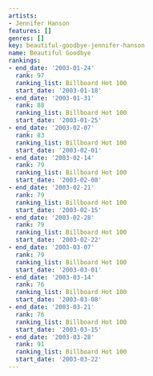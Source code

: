 ```yaml
---
artists:
- Jennifer Hanson
features: []
genres: []
key: beautiful-goodbye-jennifer-hanson
name: Beautiful Goodbye
rankings:
- end_date: '2003-01-24'
  rank: 97
  ranking_list: Billboard Hot 100
  start_date: '2003-01-18'
- end_date: '2003-01-31'
  rank: 88
  ranking_list: Billboard Hot 100
  start_date: '2003-01-25'
- end_date: '2003-02-07'
  rank: 83
  ranking_list: Billboard Hot 100
  start_date: '2003-02-01'
- end_date: '2003-02-14'
  rank: 79
  ranking_list: Billboard Hot 100
  start_date: '2003-02-08'
- end_date: '2003-02-21'
  rank: 79
  ranking_list: Billboard Hot 100
  start_date: '2003-02-15'
- end_date: '2003-02-28'
  rank: 79
  ranking_list: Billboard Hot 100
  start_date: '2003-02-22'
- end_date: '2003-03-07'
  rank: 79
  ranking_list: Billboard Hot 100
  start_date: '2003-03-01'
- end_date: '2003-03-14'
  rank: 76
  ranking_list: Billboard Hot 100
  start_date: '2003-03-08'
- end_date: '2003-03-21'
  rank: 76
  ranking_list: Billboard Hot 100
  start_date: '2003-03-15'
- end_date: '2003-03-28'
  rank: 91
  ranking_list: Billboard Hot 100
  start_date: '2003-03-22'
---
```


